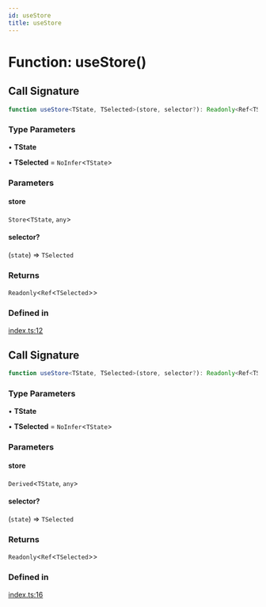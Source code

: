 ```yaml
---
id: useStore
title: useStore
---
```


# Function: useStore()

## Call Signature

```ts
function useStore<TState, TSelected>(store, selector?): Readonly<Ref<TSelected>>
```

### Type Parameters

• **TState**

• **TSelected** = `NoInfer`\<`TState`\>

### Parameters

#### store

`Store`\<`TState`, `any`\>

#### selector?

(`state`) => `TSelected`

### Returns

`Readonly`\<`Ref`\<`TSelected`\>\>

### Defined in

[index.ts:12](https://github.com/TanStack/store/blob/main/packages/vue-store/src/index.ts#L12)

## Call Signature

```ts
function useStore<TState, TSelected>(store, selector?): Readonly<Ref<TSelected>>
```

### Type Parameters

• **TState**

• **TSelected** = `NoInfer`\<`TState`\>

### Parameters

#### store

`Derived`\<`TState`, `any`\>

#### selector?

(`state`) => `TSelected`

### Returns

`Readonly`\<`Ref`\<`TSelected`\>\>

### Defined in

[index.ts:16](https://github.com/TanStack/store/blob/main/packages/vue-store/src/index.ts#L16)

